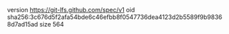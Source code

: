version https://git-lfs.github.com/spec/v1
oid sha256:3c676d5f2afa54bde6c46efbb8f0547736dea4123d2b5589f9b98368d7ad15ad
size 564
